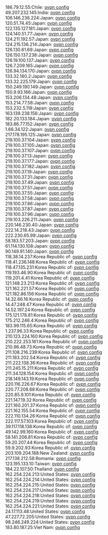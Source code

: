 186.79.12.55:Chile: [ovpn config](vpn/186_79_12_55.ovpn)  
49.207.232.145:India: [ovpn config](vpn/49_207_232_145.ovpn)  
106.146.236.224:Japan: [ovpn config](vpn/106_146_236_224.ovpn)  
120.51.74.45:Japan: [ovpn config](vpn/120_51_74_45.ovpn)  
122.135.127.181:Japan: [ovpn config](vpn/122_135_127_181.ovpn)  
124.140.51.77:Japan: [ovpn config](vpn/124_140_51_77.ovpn)  
124.211.192.57:Japan: [ovpn config](vpn/124_211_192_57.ovpn)  
124.215.136.214:Japan: [ovpn config](vpn/124_215_136_214.ovpn)  
126.130.61.69:Japan: [ovpn config](vpn/126_130_61_69.ovpn)  
126.150.137.238:Japan: [ovpn config](vpn/126_150_137_238.ovpn)  
126.19.100.137:Japan: [ovpn config](vpn/126_19_100_137.ovpn)  
126.7.209.165:Japan: [ovpn config](vpn/126_7_209_165.ovpn)  
126.94.134.170:Japan: [ovpn config](vpn/126_94_134_170.ovpn)  
133.32.180.2:Japan: [ovpn config](vpn/133_32_180_2.ovpn)  
133.32.225.179:Japan: [ovpn config](vpn/133_32_225_179.ovpn)  
150.249.190.149:Japan: [ovpn config](vpn/150_249_190_149.ovpn)  
150.9.93.166:Japan: [ovpn config](vpn/150_9_93_166.ovpn)  
153.206.134.48:Japan: [ovpn config](vpn/153_206_134_48.ovpn)  
153.214.77.58:Japan: [ovpn config](vpn/153_214_77_58.ovpn)  
153.232.5.118:Japan: [ovpn config](vpn/153_232_5_118.ovpn)  
163.139.238.156:Japan: [ovpn config](vpn/163_139_238_156.ovpn)  
182.20.133.184:Japan: [ovpn config](vpn/182_20_133_184.ovpn)  
183.86.77.152:Japan: [ovpn config](vpn/183_86_77_152.ovpn)  
1.66.34.122:Japan: [ovpn config](vpn/1_66_34_122.ovpn)  
217.178.195.125:Japan: [ovpn config](vpn/217_178_195_125.ovpn)  
219.100.37.104:Japan: [ovpn config](vpn/219_100_37_104.ovpn)  
219.100.37.105:Japan: [ovpn config](vpn/219_100_37_105.ovpn)  
219.100.37.107:Japan: [ovpn config](vpn/219_100_37_107.ovpn)  
219.100.37.13:Japan: [ovpn config](vpn/219_100_37_13.ovpn)  
219.100.37.177:Japan: [ovpn config](vpn/219_100_37_177.ovpn)  
219.100.37.182:Japan: [ovpn config](vpn/219_100_37_182.ovpn)  
219.100.37.19:Japan: [ovpn config](vpn/219_100_37_19.ovpn)  
219.100.37.31:Japan: [ovpn config](vpn/219_100_37_31.ovpn)  
219.100.37.49:Japan: [ovpn config](vpn/219_100_37_49.ovpn)  
219.100.37.51:Japan: [ovpn config](vpn/219_100_37_51.ovpn)  
219.100.37.55:Japan: [ovpn config](vpn/219_100_37_55.ovpn)  
219.100.37.58:Japan: [ovpn config](vpn/219_100_37_58.ovpn)  
219.100.37.86:Japan: [ovpn config](vpn/219_100_37_86.ovpn)  
219.100.37.87:Japan: [ovpn config](vpn/219_100_37_87.ovpn)  
219.100.37.96:Japan: [ovpn config](vpn/219_100_37_96.ovpn)  
219.103.226.211:Japan: [ovpn config](vpn/219_103_226_211.ovpn)  
220.146.230.40:Japan: [ovpn config](vpn/220_146_230_40.ovpn)  
222.14.218.43:Japan: [ovpn config](vpn/222_14_218_43.ovpn)  
222.230.65.99:Japan: [ovpn config](vpn/222_230_65_99.ovpn)  
58.183.57.203:Japan: [ovpn config](vpn/58_183_57_203.ovpn)  
61.114.130.108:Japan: [ovpn config](vpn/61_114_130_108.ovpn)  
90.149.91.140:Japan: [ovpn config](vpn/90_149_91_140.ovpn)  
118.38.14.237:Korea Republic of: [ovpn config](vpn/118_38_14_237.ovpn)  
118.41.236.148:Korea Republic of: [ovpn config](vpn/118_41_236_148.ovpn)  
118.47.135.231:Korea Republic of: [ovpn config](vpn/118_47_135_231.ovpn)  
119.193.46.90:Korea Republic of: [ovpn config](vpn/119_193_46_90.ovpn)  
119.201.4.41:Korea Republic of: [ovpn config](vpn/119_201_4_41.ovpn)  
121.148.23.213:Korea Republic of: [ovpn config](vpn/121_148_23_213.ovpn)  
121.162.221.57:Korea Republic of: [ovpn config](vpn/121_162_221_57.ovpn)  
121.182.86.156:Korea Republic of: [ovpn config](vpn/121_182_86_156.ovpn)  
14.32.66.16:Korea Republic of: [ovpn config](vpn/14_32_66_16.ovpn)  
14.47.248.47:Korea Republic of: [ovpn config](vpn/14_47_248_47.ovpn)  
14.52.197.24:Korea Republic of: [ovpn config](vpn/14_52_197_24.ovpn)  
175.121.178.81:Korea Republic of: [ovpn config](vpn/175_121_178_81.ovpn)  
175.212.246.4:Korea Republic of: [ovpn config](vpn/175_212_246_4.ovpn)  
183.99.115.65:Korea Republic of: [ovpn config](vpn/183_99_115_65.ovpn)  
1.237.96.33:Korea Republic of: [ovpn config](vpn/1_237_96_33.ovpn)  
210.123.224.160:Korea Republic of: [ovpn config](vpn/210_123_224_160.ovpn)  
210.222.253.161:Korea Republic of: [ovpn config](vpn/210_222_253_161.ovpn)  
210.96.48.73:Korea Republic of: [ovpn config](vpn/210_96_48_73.ovpn)  
211.108.216.239:Korea Republic of: [ovpn config](vpn/211_108_216_239.ovpn)  
211.183.202.54:Korea Republic of: [ovpn config](vpn/211_183_202_54.ovpn)  
211.222.138.36:Korea Republic of: [ovpn config](vpn/211_222_138_36.ovpn)  
211.245.15.211:Korea Republic of: [ovpn config](vpn/211_245_15_211.ovpn)  
211.34.128.154:Korea Republic of: [ovpn config](vpn/211_34_128_154.ovpn)  
218.149.143.19:Korea Republic of: [ovpn config](vpn/218_149_143_19.ovpn)  
220.116.226.67:Korea Republic of: [ovpn config](vpn/220_116_226_67.ovpn)  
220.77.208.68:Korea Republic of: [ovpn config](vpn/220_77_208_68.ovpn)  
220.85.9.101:Korea Republic of: [ovpn config](vpn/220_85_9_101.ovpn)  
221.147.19.32:Korea Republic of: [ovpn config](vpn/221_147_19_32.ovpn)  
221.160.201.37:Korea Republic of: [ovpn config](vpn/221_160_201_37.ovpn)  
221.162.155.54:Korea Republic of: [ovpn config](vpn/221_162_155_54.ovpn)  
222.110.134.26:Korea Republic of: [ovpn config](vpn/222_110_134_26.ovpn)  
222.117.57.103:Korea Republic of: [ovpn config](vpn/222_117_57_103.ovpn)  
39.117.118.138:Korea Republic of: [ovpn config](vpn/39_117_118_138.ovpn)  
49.142.99.160:Korea Republic of: [ovpn config](vpn/49_142_99_160.ovpn)  
58.141.206.81:Korea Republic of: [ovpn config](vpn/58_141_206_81.ovpn)  
59.20.207.44:Korea Republic of: [ovpn config](vpn/59_20_207_44.ovpn)  
59.9.202.93:Korea Republic of: [ovpn config](vpn/59_9_202_93.ovpn)  
203.109.204.188:New Zealand: [ovpn config](vpn/203_109_204_188.ovpn)  
217.138.212.58:Romania: [ovpn config](vpn/217_138_212_58.ovpn)  
123.195.133.10:Taiwan: [ovpn config](vpn/123_195_133_10.ovpn)  
184.22.107.50:Thailand: [ovpn config](vpn/184_22_107_50.ovpn)  
162.254.224.213:United States: [ovpn config](vpn/162_254_224_213.ovpn)  
162.254.224.214:United States: [ovpn config](vpn/162_254_224_214.ovpn)  
162.254.224.215:United States: [ovpn config](vpn/162_254_224_215.ovpn)  
162.254.224.217:United States: [ovpn config](vpn/162_254_224_217.ovpn)  
162.254.224.218:United States: [ovpn config](vpn/162_254_224_218.ovpn)  
162.254.224.219:United States: [ovpn config](vpn/162_254_224_219.ovpn)  
162.254.224.221:United States: [ovpn config](vpn/162_254_224_221.ovpn)  
24.17.113.48:United States: [ovpn config](vpn/24_17_113_48.ovpn)  
47.227.72.205:United States: [ovpn config](vpn/47_227_72_205.ovpn)  
98.246.249.224:United States: [ovpn config](vpn/98_246_249_224.ovpn)  
183.80.187.25:Viet Nam: [ovpn config](vpn/183_80_187_25.ovpn)  
